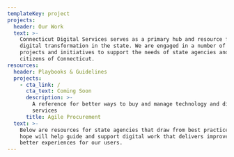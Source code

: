 ```yaml
---
templateKey: project
projects:
  header: Our Work
  text: >-
    Connecticut Digital Services serves as a primary hub and resource for
    digital transformation in the state. We are engaged in a number of digital
    projects and initiatives to support the needs of state agencies and the
    citizens of Connecticut. 
resources:
  header: Playbooks & Guidelines
  projects:
    - cta_link: /
      cta_text: Coming Soon
      description: >-
        A reference for better ways to buy and manage technology and digital
        services
      title: Agile Procurement
  text: >-
    Below are resources for state agencies that draw from best practices that we
    hope will help guide and support digital work that delivers improvements and
    better experiences for our users.
---
```


